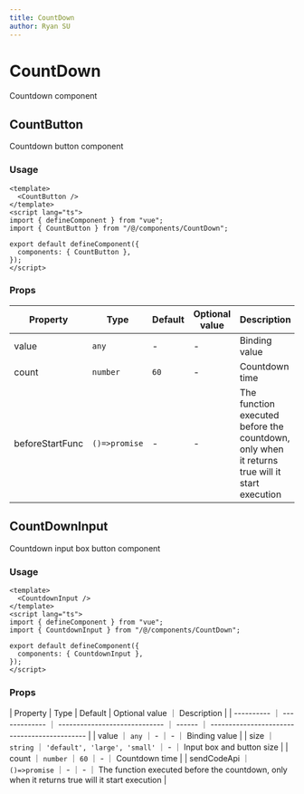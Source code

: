 ```yaml
---
title: CountDown
author: Ryan SU
---
```


# CountDown

Countdown component

## CountButton

Countdown button component

### Usage

```vue
<template>
  <CountButton />
</template>
<script lang="ts">
import { defineComponent } from "vue";
import { CountButton } from "/@/components/CountDown";

export default defineComponent({
  components: { CountButton },
});
</script>
```

### Props

| Property        | Type          | Default | Optional value | Description                                                                                   |
| --------------- | ------------- | ------- | -------------- | --------------------------------------------------------------------------------------------- |
| value           | `any`         | -       | -              | Binding value                                                                                 |
| count           | `number`      | `60`    | -              | Countdown time                                                                                |
| beforeStartFunc | `()=>promise` | -       | -              | The function executed before the countdown, only when it returns true will it start execution |

## CountDownInput

Countdown input box button component

### Usage

```vue
<template>
  <CountdownInput />
</template>
<script lang="ts">
import { defineComponent } from "vue";
import { CountdownInput } from "/@/components/CountDown";

export default defineComponent({
  components: { CountdownInput },
});
</script>
```

### Props

| Property | Type | Default | Optional value ｜ Description |
| ---------- ｜ ------------- ｜ ----------------------------- ｜ ------ ｜ -------------------------------------------- |
| value ｜ `any` ｜ - ｜ - ｜ Binding value |
| size ｜ `string` ｜ `'default', 'large', 'small'` ｜ - ｜ Input box and button size |
| count ｜ `number` ｜ `60` ｜ - ｜ Countdown time |
| sendCodeApi ｜ `()=>promise` ｜ - ｜ - ｜ The function executed before the countdown, only when it returns true will it start execution |
